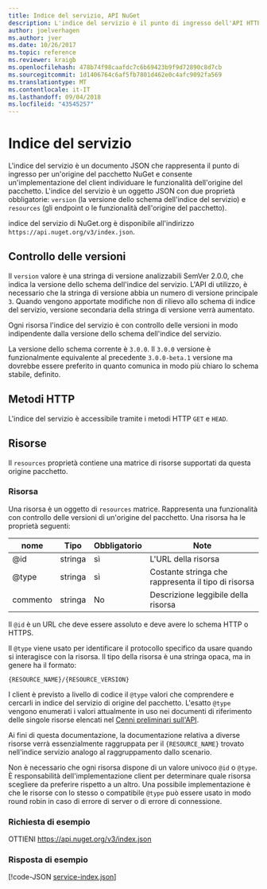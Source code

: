 ```yaml
---
title: Indice del servizio, API NuGet
description: L'indice del servizio è il punto di ingresso dell'API HTTP NuGet e vengono elencate le funzionalità del server.
author: joelverhagen
ms.author: jver
ms.date: 10/26/2017
ms.topic: reference
ms.reviewer: kraigb
ms.openlocfilehash: 478b74f98caafdc7c6b69423b9f9d72890c8d7cb
ms.sourcegitcommit: 1d1406764c6af5fb7801d462e0c4afc9092fa569
ms.translationtype: MT
ms.contentlocale: it-IT
ms.lasthandoff: 09/04/2018
ms.locfileid: "43545257"
---
```

# <a name="service-index"></a>Indice del servizio

L'indice del servizio è un documento JSON che rappresenta il punto di ingresso per un'origine del pacchetto NuGet e consente un'implementazione del client individuare le funzionalità dell'origine del pacchetto. L'indice del servizio è un oggetto JSON con due proprietà obbligatorie: `version` (la versione dello schema dell'indice del servizio) e `resources` (gli endpoint o le funzionalità dell'origine del pacchetto).

indice del servizio di NuGet.org è disponibile all'indirizzo `https://api.nuget.org/v3/index.json`.

## <a name="versioning"></a>Controllo delle versioni

Il `version` valore è una stringa di versione analizzabili SemVer 2.0.0, che indica la versione dello schema dell'indice del servizio. L'API di utilizzo, è necessario che la stringa di versione abbia un numero di versione principale `3`. Quando vengono apportate modifiche non di rilievo allo schema di indice del servizio, versione secondaria della stringa di versione verrà aumentato.

Ogni risorsa l'indice del servizio è con controllo delle versioni in modo indipendente dalla versione dello schema dell'indice del servizio.

La versione dello schema corrente è `3.0.0`. Il `3.0.0` versione è funzionalmente equivalente al precedente `3.0.0-beta.1` versione ma dovrebbe essere preferito in quanto comunica in modo più chiaro lo schema stabile, definito.

## <a name="http-methods"></a>Metodi HTTP

L'indice del servizio è accessibile tramite i metodi HTTP `GET` e `HEAD`.

## <a name="resources"></a>Risorse

Il `resources` proprietà contiene una matrice di risorse supportati da questa origine pacchetto.

### <a name="resource"></a>Risorsa

Una risorsa è un oggetto di `resources` matrice. Rappresenta una funzionalità con controllo delle versioni di un'origine del pacchetto. Una risorsa ha le proprietà seguenti:

nome          | Tipo   | Obbligatorio | Note
------------- | ------ | -------- | -----
@id           | stringa | sì      | L'URL della risorsa
@type         | stringa | sì      | Costante stringa che rappresenta il tipo di risorsa
commento       | stringa | No       | Descrizione leggibile della risorsa

Il `@id` è un URL che deve essere assoluto e deve avere lo schema HTTP o HTTPS.

Il `@type` viene usato per identificare il protocollo specifico da usare quando si interagisce con la risorsa. Il tipo della risorsa è una stringa opaca, ma in genere ha il formato:

    {RESOURCE_NAME}/{RESOURCE_VERSION}

I client è previsto a livello di codice il `@type` valori che comprendere e cercarli in indice del servizio di origine del pacchetto. L'esatto `@type` vengono enumerati i valori attualmente in uso nei documenti di riferimento delle singole risorse elencati nel [Cenni preliminari sull'API](overview.md#resources-and-schema).

Ai fini di questa documentazione, la documentazione relativa a diverse risorse verrà essenzialmente raggruppata per il `{RESOURCE_NAME}` trovato nell'indice servizio analogo al raggruppamento dallo scenario. 

Non è necessario che ogni risorsa dispone di un valore univoco `@id` o `@type`. È responsabilità dell'implementazione client per determinare quale risorsa scegliere da preferire rispetto a un altro. Una possibile implementazione è che le risorse con lo stesso o compatibile `@type` può essere usato in modo round robin in caso di errore di server o di errore di connessione.

### <a name="sample-request"></a>Richiesta di esempio

OTTIENI https://api.nuget.org/v3/index.json

### <a name="sample-response"></a>Risposta di esempio

[!code-JSON [service-index.json](./_data/service-index.json)]

